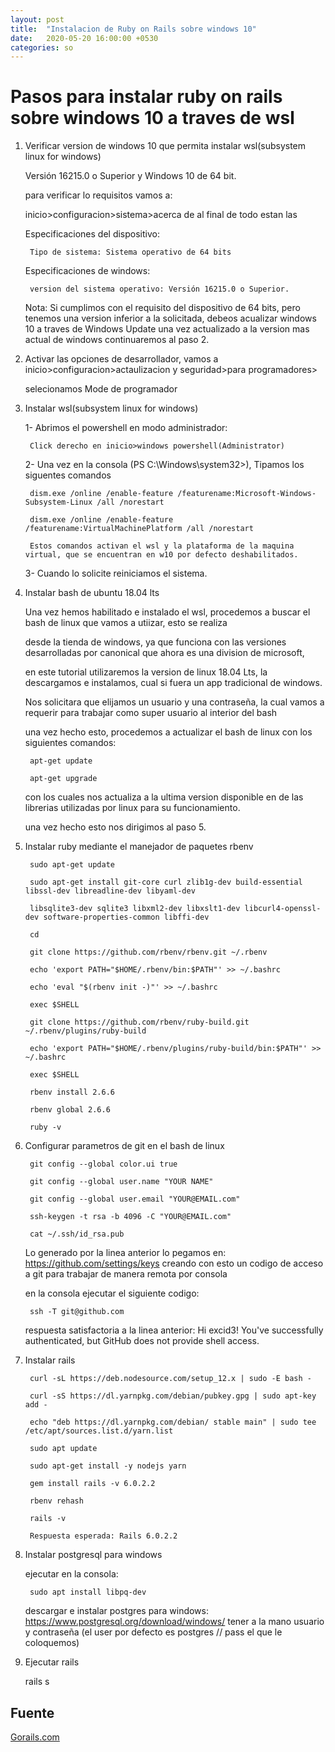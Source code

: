 ```yaml
---
layout: post
title:  "Instalacion de Ruby on Rails sobre windows 10"
date:   2020-05-20 16:00:00 +0530
categories: so
---
```


# Pasos para instalar ruby on rails sobre windows 10 a traves de wsl

1. Verificar version de windows 10 que permita instalar wsl(subsystem linux for windows)

	Versión 16215.0 o Superior y Windows 10 de 64 bit.
	
	para verificar lo requisitos vamos a:
	
	inicio>configuracion>sistema>acerca de al final de todo estan las 
	
	Especificaciones del dispositivo:
	
		Tipo de sistema: Sistema operativo de 64 bits
	
	Especificaciones de windows:
	
		version del sistema operativo: Versión 16215.0 o Superior.
		
	Nota: Si cumplimos con el requisito del dispositivo de 64 bits, pero tenemos una version inferior a la solicitada, debeos acualizar
	windows 10 a traves de Windows Update una vez actualizado a la version mas actual de windows continuaremos al paso 2.
	
2.  Activar las opciones de desarrollador, vamos a inicio>configuracion>actaulizacion y seguridad>para programadores>

	selecionamos Mode de programador

3. Instalar wsl(subsystem linux for windows)

	1- Abrimos el powershell en modo administrador: 
	
		Click derecho en inicio>windows powershell(Administrator)
	
	2- Una vez en la consola (PS C:\Windows\system32>), Tipamos los siguentes comandos
	
		dism.exe /online /enable-feature /featurename:Microsoft-Windows-Subsystem-Linux /all /norestart

		dism.exe /online /enable-feature /featurename:VirtualMachinePlatform /all /norestart

		Estos comandos activan el wsl y la plataforma de la maquina virtual, que se encuentran en w10 por defecto deshabilitados.
		
	3- Cuando lo solicite reiniciamos el sistema.
	
4. Instalar bash de ubuntu 18.04 lts
	
	Una vez hemos habilitado e instalado el wsl, procedemos a buscar el bash de linux que vamos a utiizar, esto se realiza
	
	desde la tienda de windows, ya que funciona con las versiones desarrolladas por canonical que ahora es una division de microsoft,
	
	en este tutorial utilizaremos la version de linux 18.04 Lts, la descargamos e instalamos, cual si fuera un app tradicional de windows.
	
	Nos solicitara que elijamos un usuario y una contraseña, la cual vamos a requerir para trabajar como super usuario al interior del bash
	
	una vez hecho esto, procedemos a actualizar el bash de linux con los siguientes comandos:
	
		apt-get update
	
		apt-get upgrade
	
	con los cuales nos actualiza a la ultima version disponible en de las librerias utilizadas por linux para su funcionamiento.
	
	una vez hecho esto nos dirigimos al paso 5.


5. Instalar ruby mediante el manejador de paquetes rbenv

		sudo apt-get update
	
		sudo apt-get install git-core curl zlib1g-dev build-essential libssl-dev libreadline-dev libyaml-dev 
	
		libsqlite3-dev sqlite3 libxml2-dev libxslt1-dev libcurl4-openssl-dev software-properties-common libffi-dev	

		cd
	
		git clone https://github.com/rbenv/rbenv.git ~/.rbenv
	
		echo 'export PATH="$HOME/.rbenv/bin:$PATH"' >> ~/.bashrc
	
		echo 'eval "$(rbenv init -)"' >> ~/.bashrc
	
		exec $SHELL

		git clone https://github.com/rbenv/ruby-build.git ~/.rbenv/plugins/ruby-build
	
		echo 'export PATH="$HOME/.rbenv/plugins/ruby-build/bin:$PATH"' >> ~/.bashrc
	
		exec $SHELL

		rbenv install 2.6.6
	
		rbenv global 2.6.6
	
		ruby -v

6. Configurar parametros de git en el bash de linux

		git config --global color.ui true
	
		git config --global user.name "YOUR NAME"
	
		git config --global user.email "YOUR@EMAIL.com"
	
		ssh-keygen -t rsa -b 4096 -C "YOUR@EMAIL.com"
	
		cat ~/.ssh/id_rsa.pub
	
	Lo generado por la linea anterior lo pegamos en: 
	https://github.com/settings/keys creando con esto un codigo de acceso a git para trabajar de manera remota por consola
	
	en la consola ejecutar el siguiente codigo:
	
		ssh -T git@github.com

	respuesta satisfactoria a la linea anterior:
	Hi excid3! You've successfully authenticated, but GitHub does not provide shell access.

7. Instalar rails

		curl -sL https://deb.nodesource.com/setup_12.x | sudo -E bash -
	
		curl -sS https://dl.yarnpkg.com/debian/pubkey.gpg | sudo apt-key add -
	
		echo "deb https://dl.yarnpkg.com/debian/ stable main" | sudo tee /etc/apt/sources.list.d/yarn.list

		sudo apt update

		sudo apt-get install -y nodejs yarn
	
		gem install rails -v 6.0.2.2
	
		rbenv rehash
	
		rails -v
	
		Respuesta esperada: Rails 6.0.2.2

8. Instalar postgresql para windows

	ejecutar en la consola: 
	
		sudo apt install libpq-dev
	
	descargar e instalar postgres para windows: https://www.postgresql.org/download/windows/
	tener a la mano usuario y contraseña (el user por defecto es postgres // pass el que le coloquemos)

9. Ejecutar rails

	rails s

## Fuente

  [Gorails.com](https://gorails.com/setup/windows/10)